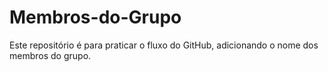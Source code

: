 # Membros-do-Grupo
Este repositório é para praticar o fluxo do GitHub, adicionando o nome dos membros do grupo.
